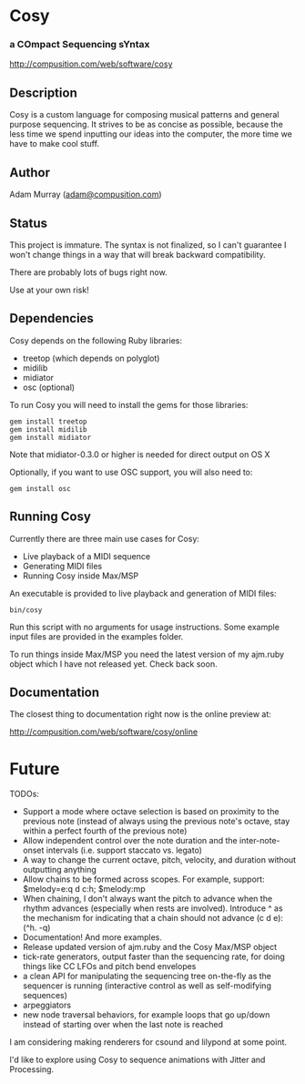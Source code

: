 #              Cosy 
###  a COmpact Sequencing sYntax

<http://compusition.com/web/software/cosy>   


## Description ##

Cosy is a custom language for composing musical patterns and
general purpose sequencing. It strives to be as concise as possible, because
the less time we spend inputting our ideas into the computer, the more time
we have to make cool stuff.

  
## Author ##

Adam Murray (adam@compusition.com)


## Status ##

This project is immature. The syntax is not finalized, so I can't guarantee
I won't change things in a way that will break backward compatibility.

There are probably lots of bugs right now. 

Use at your own risk!


## Dependencies ##

Cosy depends on the following Ruby libraries:

*  treetop (which depends on polyglot)
*  midilib 
*  midiator
*  osc (optional)

To run Cosy you will need to install the gems for those libraries:

	gem install treetop
	gem install midilib
	gem install midiator

Note that midiator-0.3.0 or higher is needed for direct output on OS X

Optionally, if you want to use OSC support, you will also need to:

	gem install osc
	
	
## Running Cosy ##

Currently there are three main use cases for Cosy:

* Live playback of a MIDI sequence
* Generating MIDI files
* Running Cosy inside Max/MSP

An executable is provided to live playback and generation of MIDI files:

	bin/cosy
	
Run this script with no arguments for usage instructions.
Some example input files are provided in the examples folder. 

To run things inside Max/MSP you need the latest
version of my ajm.ruby object which I have not released yet. 
Check back soon.


## Documentation ##

The closest thing to documentation right now is the online preview at: 

<http://compusition.com/web/software/cosy/online>


# Future

TODOs:

* Support a mode where octave selection is based on proximity to the previous note
  (instead of always using the previous note's octave, stay within a perfect fourth
  of the previous note)
* Allow independent control over the note duration and the inter-note-onset intervals
  (i.e. support staccato vs. legato)
* A way to change the current octave, pitch, velocity, and duration without
  outputting anything
* Allow chains to be formed across scopes. For example, support:<br/>
  $melody=e:q d c:h; $melody:mp
* When chaining, I don't always want the pitch to advance when the
  rhythm advances (especially when rests are involved). 
  Introduce ^ as the mechanism for indicating that a chain should not advance 
  (c d e):(^h. -q)
* Documentation! And more examples.
* Release updated version of ajm.ruby and the Cosy Max/MSP object
* tick-rate generators, output faster than the sequencing rate, for doing things like CC LFOs
  and pitch bend envelopes
* a clean API for manipulating the sequencing tree on-the-fly as the sequencer is running
  (interactive control as well as self-modifying sequences)
* arpeggiators
* new node traversal behaviors, for example loops that go up/down instead of starting over when the
  last note is reached

I am considering making renderers for csound and lilypond at some point.

I'd like to explore using Cosy to sequence animations with Jitter and Processing.

